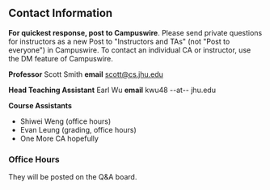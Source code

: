 ## Contact Information

**For quickest response, post to Campuswire**.
Please send private questions for instructors as a new Post to "Instructors and TAs" (not "Post to everyone") in Campuswire.  To contact an individual CA or instructor, use the DM feature of Campuswire.

**Professor** Scott Smith
**email** [scott@cs.jhu.edu](mailto:scott@cs.jhu.edu)

**Head Teaching Assistant** Earl Wu
**email** kwu48 --at-- jhu.edu

**Course Assistants**
* Shiwei Weng (office hours)
* Evan Leung (grading, office hours)
* One More CA hopefully
### Office Hours

They will be posted on the Q&amp;A board.

